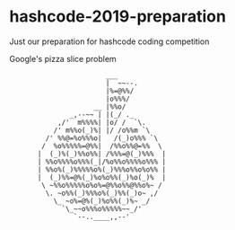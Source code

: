 # hashcode-2019-preparation
Just our preparation for hashcode coding competition

Google's pizza slice problem
```
                        ___
                        |  ~~--.
                        |%=@%%/
                        |o%%%/
                     __ |%%o/
               _,--~~ | |(_/ ._
            ,/'  m%%%%| |o/ /  `\.
           /' m%%o(_)%| |/ /o%%m `\
         /' %%@=%o%%%o|   /(_)o%%% `\
        /  %o%%%%%=@%%|  /%%o%%@=%%  \
       |  (_)%(_)%%o%%| /%%%=@(_)%%%  |
       | %%o%%%%o%%%(_|/%o%%o%%%%o%%% |
       | %%o%(_)%%%%%o%(_)%%%o%%o%o%% |
       |  (_)%%=@%(_)%o%o%%(_)%o(_)%  |
        \ ~%%o%%%%%o%o%=@%%o%%@%%o%~ /
         \. ~o%%(_)%%%o%(_)%%(_)o~ ,/
           \_ ~o%=@%(_)%o%%(_)%~ _/
             `\_~~o%%%o%%%%%~~_/'
                `--..____,,--'
```
